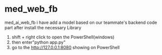 # med_web_fb
med_ai_web_fb
i have add a model based on our teammate's backend code part
after install the necessary Library
1. shift + right click to open the PowerShell(windows)
2. then enter"python app.py"
3. go to the  http://127.0.0.1:8080 showing on PowerShell
